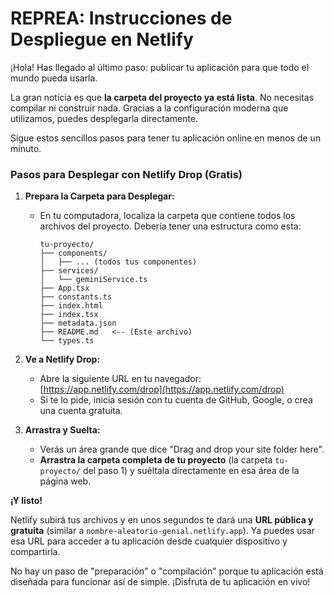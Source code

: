 # REPREA: Instrucciones de Despliegue en Netlify

¡Hola! Has llegado al último paso: publicar tu aplicación para que todo el mundo pueda usarla.

La gran noticia es que **la carpeta del proyecto ya está lista**. No necesitas compilar ni construir nada. Gracias a la configuración moderna que utilizamos, puedes desplegarla directamente.

Sigue estos sencillos pasos para tener tu aplicación online en menos de un minuto.

### Pasos para Desplegar con Netlify Drop (Gratis)

1.  **Prepara la Carpeta para Desplegar:**
    *   En tu computadora, localiza la carpeta que contiene todos los archivos del proyecto. Debería tener una estructura como esta:
        ```
        tu-proyecto/
        ├── components/
        │   ├── ... (todos tus componentes)
        ├── services/
        │   └── geminiService.ts
        ├── App.tsx
        ├── constants.ts
        ├── index.html
        ├── index.tsx
        ├── metadata.json
        ├── README.md   <-- (Este archivo)
        └── types.ts
        ```

2.  **Ve a Netlify Drop:**
    *   Abre la siguiente URL en tu navegador: [https://app.netlify.com/drop](https://app.netlify.com/drop)
    *   Si te lo pide, inicia sesión con tu cuenta de GitHub, Google, o crea una cuenta gratuita.

3.  **Arrastra y Suelta:**
    *   Verás un área grande que dice "Drag and drop your site folder here".
    *   **Arrastra la carpeta completa de tu proyecto** (la carpeta `tu-proyecto/` del paso 1) y suéltala directamente en esa área de la página web.

**¡Y listo!**

Netlify subirá tus archivos y en unos segundos te dará una **URL pública y gratuita** (similar a `nombre-aleatorio-genial.netlify.app`). Ya puedes usar esa URL para acceder a tu aplicación desde cualquier dispositivo y compartirla.

No hay un paso de "preparación" o "compilación" porque tu aplicación está diseñada para funcionar así de simple. ¡Disfruta de tu aplicación en vivo!
